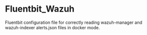 # Fluentbit_Wazuh
 Fluentbit configuration file for correctly reading wazuh-manager and wazuh-indexer alerts.json files in docker mode.

